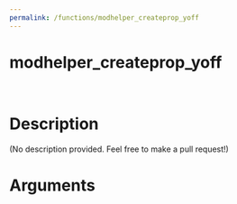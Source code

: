 ```yaml
---
permalink: /functions/modhelper_createprop_yoff
---
```

# modhelper_createprop_yoff  
&nbsp;  
# Description  
(No description provided. Feel free to make a pull request!) 
&nbsp;  
# Arguments


